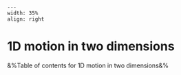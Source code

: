 
```{figure} /figures/busy.png
---
width: 35%
align: right
```
# 1D motion in two dimensions

&%Table of contents for 1D motion in two dimensions&%